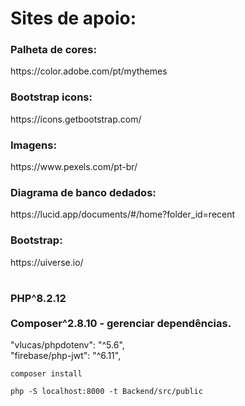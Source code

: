 <h1>Sites de apoio:</h1>
<p>
<h3>Palheta de cores:</h3>
    https://color.adobe.com/pt/mythemes
    <br>
<h3>Bootstrap icons:</h3>
    https://icons.getbootstrap.com/
    <br>
<h3>Imagens:</h3>
    https://www.pexels.com/pt-br/
    <br>
<h3>Diagrama de banco dedados:</h3>
    https://lucid.app/documents/#/home?folder_id=recent
    <br>
<h3>Bootstrap:</h3>
    https://uiverse.io/
    <br>
</p>
<h1></h1>
<h3>
    PHP^8.2.12
    <br><br>
    Composer^2.8.10 - gerenciar dependências.

</h3>
<p>
    "vlucas/phpdotenv": "^5.6",
    <br>
    "firebase/php-jwt": "^6.11",
</p>

    composer install

    php -S localhost:8000 -t Backend/src/public
